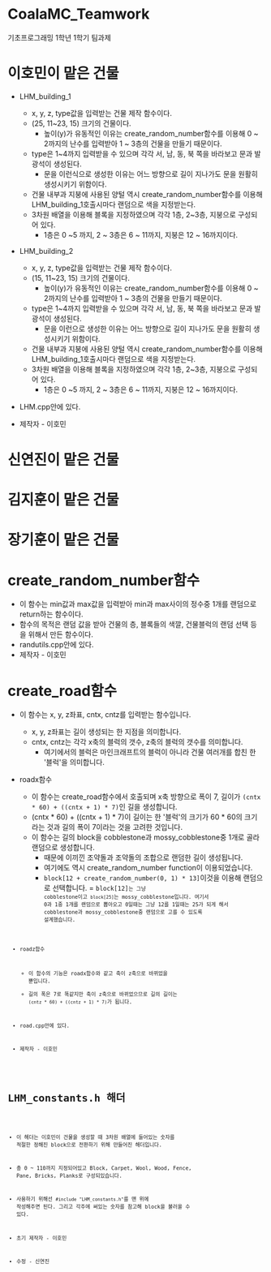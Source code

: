 # CoalaMC_Teamwork
기초프로그래밍 1학년 1학기 팀과제


# 이호민이 맡은 건물

* LHM_building_1
    - x, y, z, type값을 입력받는 건물 제작 함수이다.
    - (25, 11~23, 15) 크기의 건물이다.
        + 높이(y)가 유동적인 이유는 create_random_number함수를 이용해 0 ~ 2까지의 난수를 입력받아 1 ~ 3층의 건물을 만들기 때문이다.
    - type은 1~4까지 입력받을 수 있으며 각각 서, 남, 동, 북 쪽을 바라보고 문과 발광석이 생성된다.
        + 문을 이런식으로 생성한 이유는 어느 방향으로 길이 지나가도 문을 원활히 생성시키기 위함이다.
    - 건물 내부과 지붕에 사용된 양털 역시 create_random_number함수를 이용해 LHM_building_1호출시마다 랜덤으로 색을 지정받는다.
    - 3차원 배열을 이용해 블록을 지정하였으며 각각 1층, 2~3층, 지붕으로 구성되어 있다.
        + 1층은 0 ~5 까지, 2 ~ 3층은 6 ~ 11까지, 지붕은 12 ~ 16까지이다.

* LHM_building_2
    - x, y, z, type값을 입력받는 건물 제작 함수이다.
    - (15, 11~23, 15) 크기의 건물이다.
        + 높이(y)가 유동적인 이유는 create_random_number함수를 이용해 0 ~ 2까지의 난수를 입력받아 1 ~ 3층의 건물을 만들기 때문이다.
    - type은 1~4까지 입력받을 수 있으며 각각 서, 남, 동, 북 쪽을 바라보고 문과 발광석이 생성된다.
        + 문을 이런으로 생성한 이유는 어느 방향으로 길이 지나가도 문을 원활히 생성시키기 위함이다.
    - 건물 내부과 지붕에 사용된 양털 역시 create_random_number함수를 이용해 LHM_building_1호출시마다 랜덤으로 색을 지정받는다.
    - 3차원 배열을 이용해 블록을 지정하였으며 각각 1층, 2~3층, 지붕으로 구성되어 있다.
        + 1층은 0 ~5 까지, 2 ~ 3층은 6 ~ 11까지, 지붕은 12 ~ 16까지이다.

* LHM.cpp안에 있다.
* 제작자 - 이호민

# 신연진이 맡은 건물


# 김지훈이 맡은 건물


# 장기훈이 맡은 건물


# create_random_number함수

* 이 함수는 min값과 max값을 입력받아 min과 max사이의 정수중 1개를 랜덤으로 return하는 함수이다. 
* 함수의 목적은 랜덤 값을 받아 건물의 층, 블록들의 색깔, 건물블럭의 랜덤 선택 등을 위해서 만든 함수이다.
* randutils.cpp안에 있다.
* 제작자 - 이호민

# create_road함수
* 이 함수는 x, y, z좌표, cntx, cntz를 입력받는 함수입니다.
    - x, y, z좌표는 길이 생성되는 한 지점을 의미합니다.
    - cntx, cntz는 각각 x축의 블럭의 갯수, z축의 블럭의 갯수를 의미합니다.
        + 여기에서의 블럭은 마인크래프트의 블럭이 아니라 건물 여러개를 합친 한 '블럭'을 의미합니다.
* roadx함수
    - 이 함수는 create_road함수에서 호출되며 x축 방향으로 폭이 7, 길이가 <code>(cntx * 60) + ((cntx + 1) * 7)</code>인 길을 생성합니다.
    - (cntx * 60) + ((cntx + 1) * 7)이 길이는 한 '블럭'의 크기가 60 * 60의 크기라는 것과 길의 폭이 7이라는 것을 고려한 것입니다.
    - 이 함수는 길의 block을 cobblestone과 mossy_cobblestone중 1개로 골라 랜덤으로 생성합니다.
        + 때문에 이끼낀 조약돌과 조약돌의 조합으로 랜덤한 길이 생성됩니다.
        + 여기에도 역시 create_random_number function이 이용되었습니다.
        + <code>block[12 + create_random_number(0, 1) * 13]</code>이것을 이용해 랜덤으로 선택합니다.
            = <code>block[12]<code>는 그냥 cobblestone이고 <code>block[25]</code>는 mossy_cobblestone입니다. 여기서 0과 1중 1개를 랜덤으로                 뽑아오고 0일때는 그냥 12를 1일때는 25가 되게 해서 cobblestone과 mossy_cobblestone중 랜덤으로 고를 수 있도록 설계했습니다.
* roadz함수
    - 이 함수의 기능은 roadx함수와 같고 축이 z축으로 바뀌었을 뿐입니다.
    - 길의 폭은 7로 똑같지만 축이 z축으로 바뀌었으므로 길의 길이는 <code>(cntz * 60) + ((cntz + 1) * 7)</code>가 됩니다.
    
* road.cpp안에 있다.
* 제작자 - 이호민

# LHM_constants.h 해더
* 이 해더는 이호민이 건물을 생성할 때 3차원 배열에 들어있는 숫자를 적절한 정해진 block으로 전환하기 위해 만들어진 해더입니다.
* 총 0 ~ 110까지 지정되어있고 Block, Carpet, Wool, Wood, Fence, Pane, Bricks, Planks로 구성되있습니다.
* 사용하기 위해선 <code>#include "LHM_constants.h"</code>를 맨 위에 작성해주면 된다. 그리고 각주에 써있는 숫자를 참고해 block을 불러올 수 있다.

* 초기 제작자 - 이호민
* 수정 - 신연진
